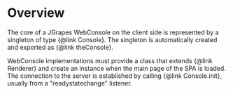 # Overview

The core of a JGrapes WebConsole on the client side is represented
by a singleton of type {@link Console}. The singleton is automatically
created and exported as {@link theConsole}.

WebConsole implementations must provide a class that extends
{@link Renderer} and create an instance when the main page of the
SPA is loaded. The connection to the server is established by calling
{@link Console.init}, usually from a "readystatechange" listener.
